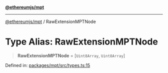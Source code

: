 [**@ethereumjs/mpt**](../README.md)

***

[@ethereumjs/mpt](../README.md) / RawExtensionMPTNode

# Type Alias: RawExtensionMPTNode

> **RawExtensionMPTNode** = \[`Uint8Array`, `Uint8Array`\]

Defined in: [packages/mpt/src/types.ts:15](https://github.com/ethereumjs/ethereumjs-monorepo/blob/master/packages/mpt/src/types.ts#L15)
